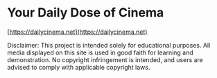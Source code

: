 # Your Daily Dose of Cinema
[https://dailycinema.net](https://dailycinema.net)

Disclaimer: This project is intended solely for educational
          purposes. All media displayed on this site is used in good faith for
          learning and demonstration. No copyright infringement is intended, and
          users are advised to comply with applicable copyright laws.
